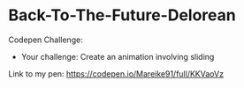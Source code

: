# Back-To-The-Future-Delorean

Codepen Challenge:
- Your challenge: Create an animation involving sliding

Link to my pen: https://codepen.io/Mareike91/full/KKVaoVz
